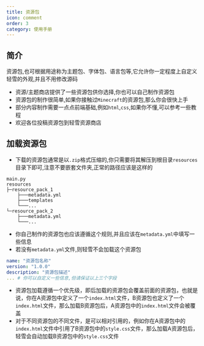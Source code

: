 ```yaml
---
title: 资源包
icon: comment
order: 3
category: 使用手册
---
```


## 简介 
资源包,也可根据用途称为主题包、字体包、语言包等,它允许你一定程度上自定义轻雪的外观,并且不用修改源码
- 资源/主题商店提供了一些资源包供你选择,你也可以自己制作资源包
- 资源包的制作很简单,如果你接触过`Minecraft`的资源包,那么你会很快上手
- 部分内容制作需要一点点前端基础,例如`html`,`css`,如果你不懂,可以参考一些教程
- 欢迎各位投稿资源包到轻雪资源商店

## 加载资源包
- 下载的资源包通常是以`.zip`格式压缩的,你只需要将其解压到根目录`resources`目录下即可,注意不要嵌套文件夹,正常的路径应该是这样的
```shell
main.py
resources
├─resource_pack_1
    ├───metadata.yml
    ├───templates
    └───...
└─resource_pack_2
    ├───metadata.yml
    └───...
```
- 你自己制作的资源包也应该遵循这个规则,并且应该在`metadata.yml`中填写一些信息
- 若没有`metadata.yml`文件,则轻雪不会加载这个资源包
```yaml
name: "资源包名称"
version: "1.0.0"
description: "资源包描述"
... # 你可以自定义一些信息,但请保证以上三个字段
```
- 资源包加载遵循一个优先级，即后加载的资源包会覆盖前面的资源包，也就是说，你在A资源包中定义了一个`index.html`文件，B资源包也定义了一个`index.html`文件，那么加载B资源包后，A资源包中的`index.html`文件会被覆盖
- 对于不同资源包的不同文件，是可以相对引用的，例如你在A资源包中的`index.html`文件中引用了B资源包中的`style.css`文件，那么加载A资源包后，轻雪会自动加载B资源包中的`style.css`文件
